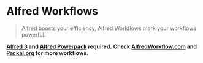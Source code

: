# Alfred Workflows

> Alfred boosts your efficiency, Alfred Workflows mark your workflows powerful.

**[Alfred 3] and [Alfred Powerpack] required.**
**Check [AlfredWorkflow.com] and [Packal.org] for more workflows.**



[Alfred 3]: https://www.alfredapp.com/
[Alfred Powerpack]: https://www.alfredapp.com/powerpack/
[AlfredWorkflow.com]:http://alfredworkflow.com/
[Packal.org]: http://www.packal.org/